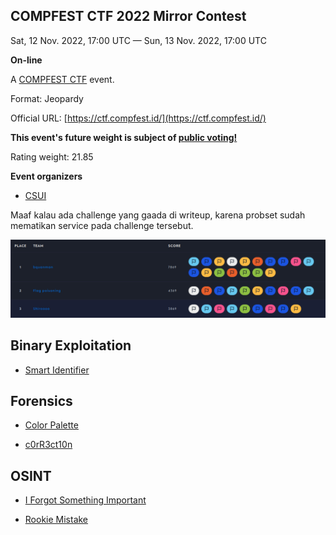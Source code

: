 ## COMPFEST CTF 2022 Mirror Contest

Sat, 12 Nov. 2022, 17:00 UTC — Sun, 13 Nov. 2022, 17:00 UTC

**On-line**

A [COMPFEST CTF](https://ctftime.org/ctf/502) event.

Format: Jeopardy

Official URL: [https://ctf.compfest.id/](https://ctf.compfest.id/)

**This event's future weight is subject of [public voting!](https://ctftime.org/event/1811/weight)**

Rating weight: 21.85

**Event organizers** 

 - [CSUI](https://ctftime.org/team/70551)

Maaf kalau ada challenge yang gaada di writeup, karena probset sudah mematikan service pada challenge tersebut.

![leaderboard](attachments/leaderboard.png)

## Binary Exploitation

- [Smart Identifier](https://github.com/AlfianReno/COMPFESTCTF-2022/tree/master/Binary%20Exploitation/Smart%20Identifier)

## Forensics

- [Color Palette](https://github.com/AlfianReno/COMPFESTCTF-2022/tree/master/Forensics/Color%20Palette)

- [c0rR3ct10n](https://github.com/AlfianReno/COMPFESTCTF-2022/tree/master/Forensics/c0rR3ct10n)

## OSINT

- [I Forgot Something Important](https://github.com/AlfianReno/COMPFESTCTF-2022/tree/master/OSINT/I%20Forgot%20Something%20Important)

- [Rookie Mistake](https://github.com/AlfianReno/COMPFESTCTF-2022/tree/master/OSINT/Rookie%20Mistake)
